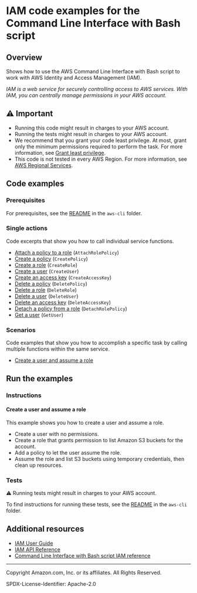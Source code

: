 <!--Generated by WRITEME on 2023-08-01 19:18:33.049467 (UTC)-->
# IAM code examples for the Command Line Interface with Bash script

## Overview

Shows how to use the AWS Command Line Interface with Bash script to work with AWS Identity and Access Management (IAM).

<!--custom.overview.start-->
<!--custom.overview.end-->

*IAM is a web service for securely controlling access to AWS services. With IAM, you can centrally manage permissions in your AWS account.*

## ⚠ Important

* Running this code might result in charges to your AWS account.
* Running the tests might result in charges to your AWS account.
* We recommend that you grant your code least privilege. At most, grant only the minimum permissions required to perform the task. For more information, see [Grant least privilege](https://docs.aws.amazon.com/IAM/latest/UserGuide/best-practices.html#grant-least-privilege).
* This code is not tested in every AWS Region. For more information, see [AWS Regional Services](https://aws.amazon.com/about-aws/global-infrastructure/regional-product-services).

<!--custom.important.start-->
<!--custom.important.end-->

## Code examples

### Prerequisites

For prerequisites, see the [README](../../README.md#Prerequisites) in the `aws-cli` folder.


<!--custom.prerequisites.start-->
<!--custom.prerequisites.end-->

### Single actions

Code excerpts that show you how to call individual service functions.

* [Attach a policy to a role](iam_operations.sh#L371) (`AttachRolePolicy`)
* [Create a policy](iam_operations.sh#L297) (`CreatePolicy`)
* [Create a role](iam_operations.sh#L219) (`CreateRole`)
* [Create a user](iam_operations.sh#L61) (`CreateUser`)
* [Create an access key](iam_operations.sh#L139) (`CreateAccessKey`)
* [Delete a policy](iam_operations.sh#L519) (`DeletePolicy`)
* [Delete a role](iam_operations.sh#L588) (`DeleteRole`)
* [Delete a user](iam_operations.sh#L737) (`DeleteUser`)
* [Delete an access key](iam_operations.sh#L657) (`DeleteAccessKey`)
* [Detach a policy from a role](iam_operations.sh#L445) (`DetachRolePolicy`)
* [Get a user](iam_operations.sh#L22) (`GetUser`)

### Scenarios

Code examples that show you how to accomplish a specific task by calling multiple
functions within the same service.

* [Create a user and assume a role](iam_create_user_assume_role_scenario.sh) 

## Run the examples

### Instructions


<!--custom.instructions.start-->
<!--custom.instructions.end-->



#### Create a user and assume a role

This example shows you how to create a user and assume a role. 

* Create a user with no permissions.
* Create a role that grants permission to list Amazon S3 buckets for the account.
* Add a policy to let the user assume the role.
* Assume the role and list S3 buckets using temporary credentials, then clean up resources.

<!--custom.scenario_prereqs.iam_Scenario_CreateUserAssumeRole.start-->
<!--custom.scenario_prereqs.iam_Scenario_CreateUserAssumeRole.end-->


<!--custom.scenarios.iam_Scenario_CreateUserAssumeRole.start-->
<!--custom.scenarios.iam_Scenario_CreateUserAssumeRole.end-->

### Tests

⚠ Running tests might result in charges to your AWS account.


To find instructions for running these tests, see the [README](../../README.md#Tests)
in the `aws-cli` folder.



<!--custom.tests.start-->
<!--custom.tests.end-->

## Additional resources

* [IAM User Guide](https://docs.aws.amazon.com/IAM/latest/UserGuide/introduction.html)
* [IAM API Reference](https://docs.aws.amazon.com/IAM/latest/APIReference/welcome.html)
* [Command Line Interface with Bash script IAM reference](https://awscli.amazonaws.com/v2/documentation/api/latest/reference/iam/index.html)

<!--custom.resources.start-->
<!--custom.resources.end-->

---

Copyright Amazon.com, Inc. or its affiliates. All Rights Reserved.

SPDX-License-Identifier: Apache-2.0